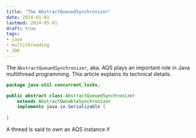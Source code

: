 ```yaml
---
title: "The AbstractQueuedSynchronizer"
date: 2024-01-01
lastmod: 2024-05-01
draft: true
tags:
- java
- multithreading
- JDK
---
```


The `AbstractQueuedSynchronizer`, aka. AQS plays an important role in Java multithread programming.
This article explains its technical details.

<!--more-->


```java
package java.util.concurrent.locks;

public abstract class AbstractQueuedSynchronizer
    extends AbstractOwnableSynchronizer
    implements java.io.Serializable {
        
}
```

A thread is said to *own* an AQS instance if 

